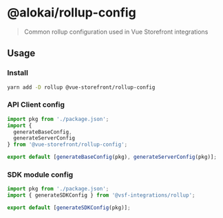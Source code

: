 # @alokai/rollup-config

> Common rollup configuration used in Vue Storefront integrations

## Usage

### Install
```bash
yarn add -D rollup @vue-storefront/rollup-config
```

### API Client config

```js
import pkg from './package.json';
import {
  generateBaseConfig,
  generateServerConfig
} from '@vue-storefront/rollup-config';

export default [generateBaseConfig(pkg), generateServerConfig(pkg)];
```

### SDK module config

```js
import pkg from './package.json';
import { generateSDKConfig } from '@vsf-integrations/rollup';

export default [generateSDKConfig(pkg)];
```
